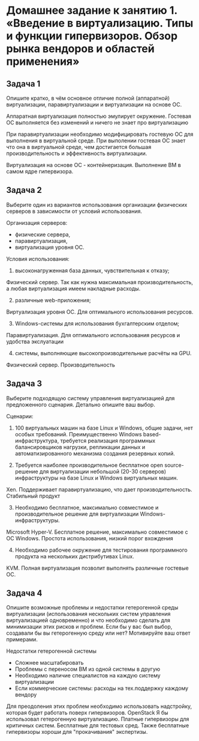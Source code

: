 # Домашнее задание к занятию 1. «Введение в виртуализацию. Типы и функции гипервизоров. Обзор рынка вендоров и областей применения»

## Задача 1

Опишите кратко, в чём основное отличие полной (аппаратной) виртуализации, паравиртуализации и виртуализации на основе ОС.

Аппаратная виртуализация полностью эмулирует окружение. Гостевая ОС выполняется без изменений и ничего не знает про виртуализацию

При паравиртуализации необходимо модифицировать гостевую ОС для выполнения в виртуальной среде. При выполении гостевая ОС знает что она в виртуальной среде, чем достигается большая производительность и эффективность виртуализации.

Виртуализация на основе ОС - контейнеризация. Выполнение ВМ в самом ядре гипервизора. 


## Задача 2

Выберите один из вариантов использования организации физических серверов в зависимости от условий использования.

Организация серверов:

* физические сервера,
* паравиртуализация,
* виртуализация уровня ОС.

Условия использования:

1. высоконагруженная база данных, чувствительная к отказу;

Физический сервер. Так как нужна максимальная производительность, а любая виртуализация имеем накладные расходы.

2. различные web-приложения;

Виртуализация уровня ОС. Для оптимального использования ресурсов.

3. Windows-системы для использования бухгалтерским отделом;

Паравиртуализация. Для оптимального использования ресурсов и удобства экслуатации

4. системы, выполняющие высокопроизводительные расчёты на GPU.

Физический сервер. Производительность


## Задача 3

Выберите подходящую систему управления виртуализацией для предложенного сценария. Детально опишите ваш выбор.

Сценарии:

1. 100 виртуальных машин на базе Linux и Windows, общие задачи, нет особых требований. Преимущественно Windows based-инфраструктура, требуется реализация программных балансировщиков нагрузки, репликации данных и автоматизированного механизма создания резервных копий.



2. Требуется наиболее производительное бесплатное open source-решение для виртуализации небольшой (20-30 серверов) инфраструктуры на базе Linux и Windows виртуальных машин.

Xen. Поддерживает паравиртуализацию, что дает производительность. Стабильный продукт

3. Необходимо бесплатное, максимально совместимое и производительное решение для виртуализации Windows-инфраструктуры.

Microsoft Hyper-V. Бесплатное решение, максимально совместимое с ОС Windows. Простота использования, низкий порог вхождения

4. Необходимо рабочее окружение для тестирования программного продукта на нескольких дистрибутивах Linux.

KVM. Полная виртуализация позволит выполнять различные гостевые ОС.


## Задача 4

Опишите возможные проблемы и недостатки гетерогенной среды виртуализации (использования нескольких систем управления виртуализацией одновременно) и что необходимо сделать для минимизации этих рисков и проблем. Если бы у вас был выбор, создавали бы вы гетерогенную среду или нет? Мотивируйте ваш ответ примерами.

Недостатки гетерогенной системы

* Сложнее масштабировать
* Проблемы с переносом ВМ из одной системы в другую
* Необходимо наличие специалистов на каждую систему виртуализации
* Если коммерческие системы: расходы на тех.поддержку каждому вендору

Для преодоления этих проблем необходимо использовать надстройку, которая будет работать поверх гипервизоров. OpenStack
Я бы использовал гетерогенную виртуализацию. Платные гипервизоры для критичных систем. Бесплатные для тестовых сред. Также бесплатные гипервизоры хороши для "прокачивания" экспертизы.